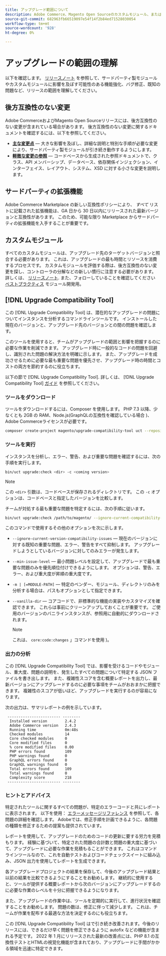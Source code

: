 ```yaml
---
title: アップグレード範囲について
description: Adobe Commerce、Magento Open Sourceのカスタムモジュール、またはサードパーティの拡張機能に影響を与える可能性のある、リリースにおける後方互換性のない変更について説明します。
source-git-commit: 682963fb66519097e54f14f2b84ed71528030054
workflow-type: tm+mt
source-wordcount: '928'
ht-degree: 0%

---
```



# アップグレードの範囲の理解

以下を確認します。 [リリースノート](https://devdocs.magento.com/guides/v2.4/release-notes/bk-release-notes.html) を参照して、サードパーティ製モジュールやカスタムモジュールに影響を及ぼす可能性のある機能強化、バグ修正、既知の問題など、リリースの範囲を理解してください。

## 後方互換性のない変更

Adobe CommerceおよびMagento Open Sourceリリースには、後方互換性のない変更が含まれている場合があります。 後方互換性のない変更に関するドキュメントを確認するには、以下を参照してください。

- **[主な変更点](https://devdocs.magento.com/guides/v2.4/release-notes/backward-incompatible-changes/index.html)** — 大きな影響を及ぼし、詳細な説明と特別な手順が必要な変更により、サードパーティ製モジュールが引き続き動作するようにします。
- **[軽微な変更の参照](https://devdocs.magento.com/guides/v2.4/release-notes/backward-incompatible-changes/reference.html)** — コードベースから生成された参照ドキュメントで、クラス、API メンバーシップ、データベース、依存関係インジェクション、インターフェイス、レイアウト、システム、XSD に対する小さな変更を説明します。

## サードパーティの拡張機能

Adobe Commerce Marketplace の新しい互換性ポリシーにより、 _すべて_ リストに記載された拡張機能は、GA 日から 30 日以内にリリースされた最新バージョンと互換性があります。 このため、可能な限り Marketplace からサードパーティの拡張機能を入手することが重要です。

## カスタムモジュール

すべてのカスタムモジュールは、アップグレード先のターゲットバージョンと照合する必要があります。 これは、アップグレードの最も時間とリソースを消費するプロセスです。 カスタムモジュールを評価する際は、後方互換性のない変更を探し、コントローラの分解などの新しい慣行に注意する必要があります。 詳しくは、 [リリースノート](https://devdocs.magento.com/guides/v2.4/release-notes/bk-release-notes.html). また、フォローしていることを確認してください [ベストプラクティス](https://developer.adobe.com/commerce/php/best-practices/extensions/) モジュール開発用。

## [!DNL Upgrade Compatibility Tool]

この [!DNL Upgrade Compatibility Tool] は、潜在的なアップグレードの問題についてインスタンスを分析するコマンドラインツールです。 インストールした現在のバージョンと、アップグレード先のバージョンとの間の問題を確認します。

このツールを使用すると、チームがアップグレードの範囲と影響を把握するのに必要な作業を削減できます。 アップグレード時に一般的なコードの問題を回避し、識別された問題の解決方法を明確に示します。 また、アップグレードを成功させるために必要な最も重要な問題を優先させ、アップグレード時の時間とコストの両方を節約するのに役立ちます。

以下の節で [!DNL Upgrade Compatibility Tool]. 詳しくは、 [!DNL Upgrade Compatibility Tool] [ガイド](../upgrade-compatibility-tool/overview.md) を参照してください。

### ツールをダウンロード

ツールをダウンロードするには、Composer を使用します。 PHP 7.3 以降、少なくとも 2GB の RAM、Node.js(GraphQLの互換性を確認している場合 )、Adobe Commerceライセンスが必要です。

```bash
composer create-project magento/upgrade-compatibility-tool uct --repository https://repo.magento.com
```

### ツールを実行

インスタンスを分析し、エラー、警告、および重要な問題を確認するには、次の手順を実行します。

```bash
bin/uct upgrade:check <dir> -c <coming version> 
```

>[!NOTE]
>
> この `<dir>` 引数は、コードベースが保存されるディレクトリです。 この `-c` オプションは、コードベースと指定したバージョンを比較します。

チームが対処する最も重要な問題を特定するには、次の手順に従います。

```bash
bin/uct upgrade:check /path/to/magento/ --ignore-current-compatibility-issues –min-issue-level critical --vanilla-dir /path/to/vanilla/code/ /path/to/magento/app/code/Vendor/
```

このコマンドで使用するその他のオプションを次に示します。

- `--ignore-current-version-compatibility-issues` — 現在のバージョンに対する既知の重要な問題、エラー、警告をすべて抑制します。 アップグレードしようとしているバージョンに対してのみエラーが発生します。

- `--min-issue-level` — 最小問題レベルを設定して、アップグレードで最も重要な問題のみを優先順位付けできるようにします。 オプションは、警告、エラー、および重大度が昇順の重大度です。

- `-m | [=MODULE-PATH]` — 特定のベンダー、モジュール、ディレクトリのみを分析する場合は、パスもオプションとして指定できます。

- `--vanilla-dir` — コアコードで、非標準的な機能の実装やカスタマイズを確認できます。 これらは事前にクリーンアップしておくことが重要です。 ご使用のバージョンのバニラインスタンスが、参照用に自動的にダウンロードされます。

   >[!NOTE]
   >
   > これは、 `core:code:changes` 」コマンドを使用 )。

### 出力の分析

この [!DNL Upgrade Compatibility Tool] では、影響を受けるコードやモジュール、重大度、問題の説明を、発生したすべての問題について特定する JSON ファイルを書き出します。 また、複雑性スコアを含む概要レポートを出力し、最新バージョンにアップグレードするのに必要な事項をチームがおおまかに把握できます。 複雑性のスコアが低いほど、アップグレードを実行するのが容易になります。

次の出力は、サマリレポートの例を示しています。

```console
 ------------------------ --------
  Installed version        2.4.2
  Adobe Commerce version   2.4.3
  Running time             0m:48s
  Checked modules          14
  Core checked modules     0
  Core modified files      0
  % core modified files    0.00
  PHP errors found         109
  PHP warnings found       0
  GraphQL errors found     0
  GraphQL warnings found   0
  Total errors found       109
  Total warnings found     0
  Complexity score         218
 ------------------------ --------
```

### ヒントとアドバイス

特定されたツールに関するすべての問題が、特定のエラーコードと共にレポートに表示されます。 以下を使用： [エラーメッセージリファレンス](../upgrade-compatibility-tool/error-messages.md) を参照して、各問題の詳細を確認します。 Adobeでは、修正手順を計画できるように、各問題の種類を修正するための提案も提供されています。

レポートを使用して、アップグレードのためのコードの更新に要する労力を見積もります。 経験に基づいて、特定された問題の合計数と問題の重大度に基づいて、アップグレードに必要な作業を見積もることができます。 これはコマンドラインツールなので、これを自動テストおよびコードチェックスイートに組み込み、JSON 出力を使用してレポートを生成できます。

各アップグレードプロジェクトの結果を保存して、今後のアップグレード結果と以前の結果を比較できるようにすることをお勧めします。 継続的に使用すると、ツールが提供する概要レポートから次のバージョンにアップグレードするのに必要な作業のレベルを十分に把握できるようになります。

また、アップグレードの作業中は、ツールを定期的に実行して、進行状況を確認することをお勧めします。 問題の数は、修正に伴って減少します。 これは、チームが作業を配布する最適な方法を決定するのにも役立ちます。

この [!DNL Upgrade Compatibility Tool] はで引き続き改善されます。今後のリリースには、できるだけ早く問題を修正できるように autofix などの機能が含まれる予定です。 2022 年 1 月にリリースされた最新の改善点には、PHP 8.1 の互換性テストとHTMLの視覚化機能が含まれており、アップグレードに手間がかかる領域を迅速に特定できます。
